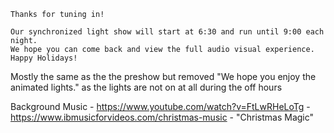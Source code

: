 

```
Thanks for tuning in!

Our synchronized light show will start at 6:30 and run until 9:00 each night.
We hope you can come back and view the full audio visual experience.
Happy Holidays!
```

Mostly the same as the the preshow but removed "We hope you enjoy the animated lights." as the lights are not on at all during the off hours

Background Music
    - https://www.youtube.com/watch?v=FtLwRHeLoTg
    - https://www.ibmusicforvideos.com/christmas-music
        - "Christmas Magic"
